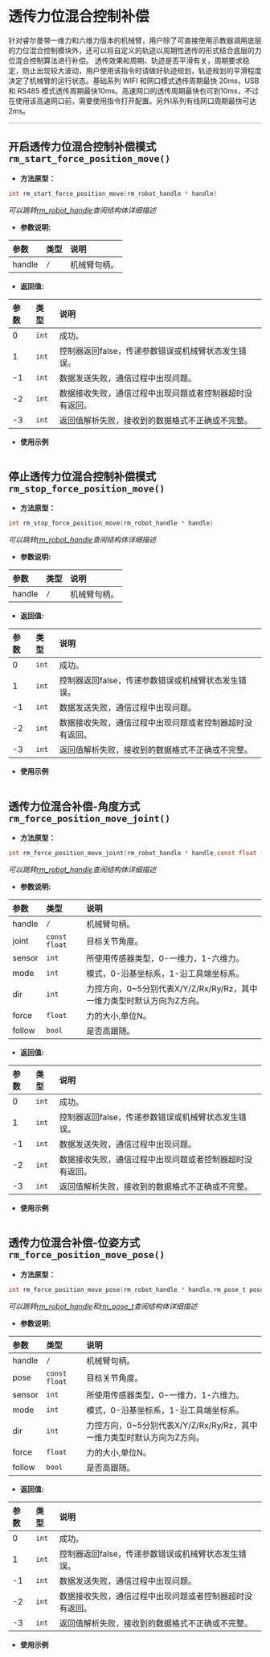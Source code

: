 # 透传力位混合控制补偿

针对睿尔曼带一维力和六维力版本的机械臂，用户除了可直接使用示教器调用底层的力位混合控制模块外，还可以将自定义的轨迹以周期性透传的形式结合底层的力位混合控制算法进行补偿。
透传效果和周期、轨迹是否平滑有关，周期要求稳定，防止出现较大波动，用户使用该指令时请做好轨迹规划，轨迹规划的平滑程度决定了机械臂的运行状态。基础系列 WIFI 和网口模式透传周期最快 20ms，USB 和 RS485 模式透传周期最快10ms。高速网口的透传周期最快也可到10ms，不过在使用该高速网口前，需要使用指令打开配置。另外I系列有线网口周期最快可达2ms。

<div style="height: 2px; background-image: linear-gradient(to right, #ccc, #ccc); margin: 1em 0;"></div>

## 开启透传力位混合控制补偿模式`rm_start_force_position_move()`

- **方法原型：**

```C
int rm_start_force_position_move(rm_robot_handle * handle)
```

*可以跳转[rm_robot_handle](../struct/rm_robot_handle.md)查阅结构体详细描述*

- **参数说明:**

|   参数    |   类型    |   说明    |
| :--- | :--- | :--- |
|   handle  |    `/`    |    机械臂句柄。    |

- **返回值:**

|   参数    |   类型    |   说明    |
| :--- | :--- | :--- |
|   0  |    `int`    |    成功。    |
|   1  |    `int`    |    控制器返回false，传递参数错误或机械臂状态发生错误。    |
|  -1  |    `int`    |    数据发送失败，通信过程中出现问题。    |
|  -2  |    `int`    |    数据接收失败，通信过程中出现问题或者控制器超时没有返回。    |
|  -3  |    `int`    |    返回值解析失败，接收到的数据格式不正确或不完整。    |

- **使用示例**
  
```C

```

## 停止透传力位混合控制补偿模式`rm_stop_force_position_move()`

- **方法原型：**

```C
int rm_stop_force_position_move(rm_robot_handle * handle)
```

*可以跳转[rm_robot_handle](../struct/rm_robot_handle.md)查阅结构体详细描述*

- **参数说明:**

|   参数    |   类型    |   说明    |
| :--- | :--- | :--- |
|   handle  |    `/`    |    机械臂句柄。    |

- **返回值:**

|   参数    |   类型    |   说明    |
| :--- | :--- | :--- |
|   0  |    `int`    |    成功。    |
|   1  |    `int`    |    控制器返回false，传递参数错误或机械臂状态发生错误。    |
|  -1  |    `int`    |    数据发送失败，通信过程中出现问题。    |
|  -2  |    `int`    |    数据接收失败，通信过程中出现问题或者控制器超时没有返回。    |
|  -3  |    `int`    |    返回值解析失败，接收到的数据格式不正确或不完整。    |

- **使用示例**
  
```C

```

## 透传力位混合补偿-角度方式`rm_force_position_move_joint()`

- **方法原型：**

```C
int rm_force_position_move_joint(rm_robot_handle * handle,const float * joint,int sensor,int mode,int dir,float force,bool follow)
```

*可以跳转[rm_robot_handle](../struct/rm_robot_handle.md)查阅结构体详细描述*

- **参数说明:**

|   参数    |   类型    |   说明    |
| :--- | :--- | :--- |
|   handle  |    `/`    |    机械臂句柄。    |
|   joint  |    `const float`    |    目标关节角度。    |
|   sensor  |    `int`    |    所使用传感器类型，0-一维力，1-六维力。    |
|   mode  |    `int`    |    模式，0-沿基坐标系，1-沿工具端坐标系。    |
|   dir  |    `int`    |    力控方向，0~5分别代表X/Y/Z/Rx/Ry/Rz，其中一维力类型时默认方向为Z方向。    |
|   force  |    `float`    |    力的大小,单位N。    |
|   follow  |    `bool`    |    是否高跟随。    |

- **返回值:**

|   参数    |   类型    |   说明    |
| :--- | :--- | :--- |
|   0  |    `int`    |    成功。    |
|   1  |    `int`    |    控制器返回false，传递参数错误或机械臂状态发生错误。    |
|  -1  |    `int`    |    数据发送失败，通信过程中出现问题。    |
|  -2  |    `int`    |    数据接收失败，通信过程中出现问题或者控制器超时没有返回。    |
|  -3  |    `int`    |    返回值解析失败，接收到的数据格式不正确或不完整。    |

- **使用示例**
  
```C

```

## 透传力位混合补偿-位姿方式`rm_force_position_move_pose()`

- **方法原型：**

```C
int rm_force_position_move_pose(rm_robot_handle * handle,rm_pose_t pose,int sensor,int mode,int dir,float force,bool follow)
```

*可以跳转[rm_robot_handle](../struct/rm_robot_handle.md)和[rm_pose_t](../struct/rm_pose_t.md)查阅结构体详细描述*

- **参数说明:**

|   参数    |   类型    |   说明    |
| :--- | :--- | :--- |
|   handle  |    `/`    |    机械臂句柄。    |
|   pose  |    `const float`    |    目标关节角度。    |
|   sensor  |    `int`    |    所使用传感器类型，0-一维力，1-六维力。    |
|   mode  |    `int`    |    模式，0-沿基坐标系，1-沿工具端坐标系。    |
|   dir  |    `int`    |    力控方向，0~5分别代表X/Y/Z/Rx/Ry/Rz，其中一维力类型时默认方向为Z方向。    |
|   force  |    `float`    |    力的大小,单位N。    |
|   follow  |    `bool`    |    是否高跟随。    |

- **返回值:**

|   参数    |   类型    |   说明    |
| :--- | :--- | :--- |
|   0  |    `int`    |    成功。    |
|   1  |    `int`    |    控制器返回false，传递参数错误或机械臂状态发生错误。    |
|  -1  |    `int`    |    数据发送失败，通信过程中出现问题。    |
|  -2  |    `int`    |    数据接收失败，通信过程中出现问题或者控制器超时没有返回。    |
|  -3  |    `int`    |    返回值解析失败，接收到的数据格式不正确或不完整。    |

- **使用示例**
  
```C

```
